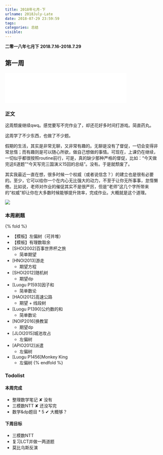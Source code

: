```yaml
---
title: 2018年七月·下
urlname: 2018July-Late
date: 2018-07-29 23:59:59
tags: 
categories: 总结
visible:
---
```


**二零一八年七月下**
**2018.7.16-2018.7.29**

<!-- more -->

## 第一周

<iframe frameborder="no" border="0" marginwidth="0" marginheight="0" width=400 height=100 src="//music.163.com/outchain/player?type=2&id=28308931&auto=0&height=100"></iframe>

### 正文

这周颓废继续qwq。感觉要写不完作业了，却还花好多时间打游戏。简直药丸。

这周学了不少东西，也做了不少题。

假期的生活，其实是非常无聊，又非常有趣的。无聊是没有了督促，一切会变得非常怠惰；而有趣则是可以随心所欲，做自己想做的事情。可现在，上课仍在继续，一切似乎都很按照routine前行，可是，真的缺少那种严格的督促，比如：“今天做完这6道题”“今天写完三国演义15回的总结”。没有。于是就颓废了。

其实我最近一直在想，很多时候一个权威（或者说信念？）的建立也是很有必要的。至少，它可以给你一个在内心无比强大的动力，不至于让你无所事事，怠惰懒倦。比如说，老师对作业的催促其实不是很严厉，但是“老师”这几个字所带来的“权威”却让你在大多数时候能够提升效率，完成作业。大概就是这个道理。

![](title1.jpg)

### 本周刷题

{% fold %}
+ 【模板】左偏树（可并堆） 
+ 【模板】有理数取余 
+ [SHOI2002]百事世界杯之旅 
	- 简单期望
+ [HNOI2013]游走 
	- 期望方程
+ [SHOI2012]随机树 
	- 期望dp
+ [Luogu P1593]因子和
	- 简单数论
+ [HAOI2012]高速公路 
	- 期望 + 线段树
+ [Luogu P1390]公约数的和 
	- 简单数论
+ [NOIP2016]换教室
	- 期望dp
+ [JLOI2015]城池攻占 
	- 左偏树
+ [APIO2012]派遣 
	- 左偏树
+ [Luogu P1456]Monkey King
	- 左偏树 
{% endfold %}

### Todolist

#### 本周完成

+ 整理数学笔记 ✘ 没有
+ 三模数NTT ✘ 还没写完
+ 数学&dp题目 * 5 ✔ 大概够？

#### 下周目标

+ 三模数NTT
+ 复习LCT并做一两道题
+ 莫比乌斯反演